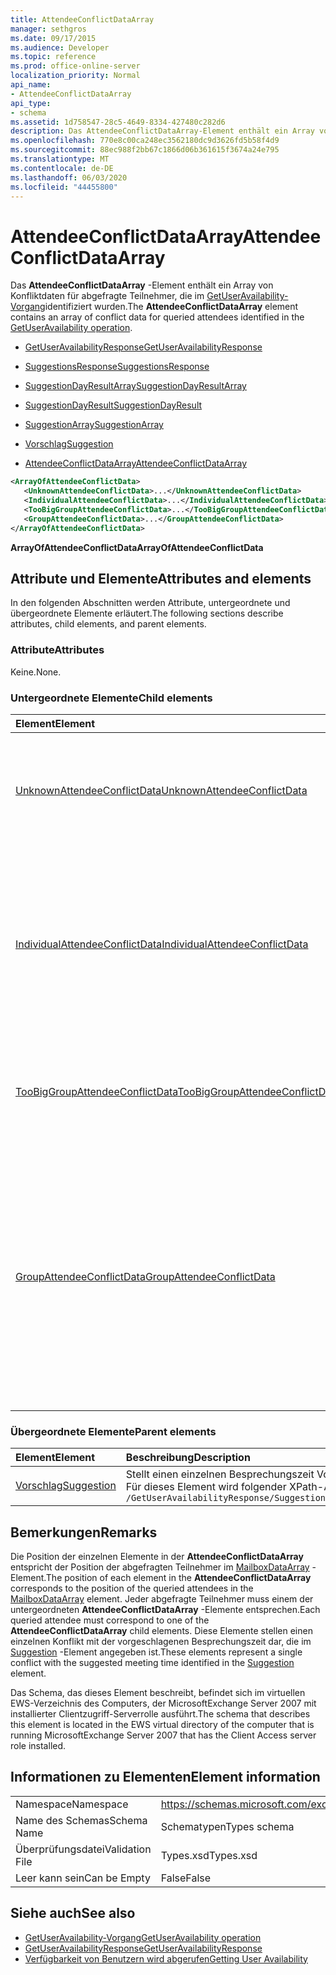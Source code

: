 ```yaml
---
title: AttendeeConflictDataArray
manager: sethgros
ms.date: 09/17/2015
ms.audience: Developer
ms.topic: reference
ms.prod: office-online-server
localization_priority: Normal
api_name:
- AttendeeConflictDataArray
api_type:
- schema
ms.assetid: 1d758547-28c5-4649-8334-427480c282d6
description: Das AttendeeConflictDataArray-Element enthält ein Array von Konfliktdaten für abgefragte Teilnehmer, die im GetUserAvailability-Vorgang identifiziert wurden.
ms.openlocfilehash: 770e8c00ca248ec3562180dc9d3626fd5b58f4d9
ms.sourcegitcommit: 88ec988f2bb67c1866d06b361615f3674a24e795
ms.translationtype: MT
ms.contentlocale: de-DE
ms.lasthandoff: 06/03/2020
ms.locfileid: "44455800"
---
```

# <a name="attendeeconflictdataarray"></a><span data-ttu-id="46e76-103">AttendeeConflictDataArray</span><span class="sxs-lookup"><span data-stu-id="46e76-103">AttendeeConflictDataArray</span></span>

<span data-ttu-id="46e76-104">Das **AttendeeConflictDataArray** -Element enthält ein Array von Konfliktdaten für abgefragte Teilnehmer, die im [GetUserAvailability-Vorgang](getuseravailability-operation.md)identifiziert wurden.</span><span class="sxs-lookup"><span data-stu-id="46e76-104">The **AttendeeConflictDataArray** element contains an array of conflict data for queried attendees identified in the [GetUserAvailability operation](getuseravailability-operation.md).</span></span>
  
- [<span data-ttu-id="46e76-105">GetUserAvailabilityResponse</span><span class="sxs-lookup"><span data-stu-id="46e76-105">GetUserAvailabilityResponse</span></span>](getuseravailabilityresponse.md)
  
- [<span data-ttu-id="46e76-106">SuggestionsResponse</span><span class="sxs-lookup"><span data-stu-id="46e76-106">SuggestionsResponse</span></span>](suggestionsresponse.md)
  
- [<span data-ttu-id="46e76-107">SuggestionDayResultArray</span><span class="sxs-lookup"><span data-stu-id="46e76-107">SuggestionDayResultArray</span></span>](suggestiondayresultarray.md)
  
- [<span data-ttu-id="46e76-108">SuggestionDayResult</span><span class="sxs-lookup"><span data-stu-id="46e76-108">SuggestionDayResult</span></span>](suggestiondayresult.md)
  
- [<span data-ttu-id="46e76-109">SuggestionArray</span><span class="sxs-lookup"><span data-stu-id="46e76-109">SuggestionArray</span></span>](suggestionarray.md)
  
- [<span data-ttu-id="46e76-110">Vorschlag</span><span class="sxs-lookup"><span data-stu-id="46e76-110">Suggestion</span></span>](suggestion.md)
  
- [<span data-ttu-id="46e76-111">AttendeeConflictDataArray</span><span class="sxs-lookup"><span data-stu-id="46e76-111">AttendeeConflictDataArray</span></span>](attendeeconflictdataarray.md)
  
```xml
<ArrayOfAttendeeConflictData>
   <UnknownAttendeeConflictData>...</UnknownAttendeeConflictData>
   <IndividualAttendeeConflictData>...</IndividualAttendeeConflictData>
   <TooBigGroupAttendeeConflictData>...</TooBigGroupAttendeeConflictData>
   <GroupAttendeeConflictData>...</GroupAttendeeConflictData>
</ArrayOfAttendeeConflictData>
```

 <span data-ttu-id="46e76-112">**ArrayOfAttendeeConflictData**</span><span class="sxs-lookup"><span data-stu-id="46e76-112">**ArrayOfAttendeeConflictData**</span></span>
## <a name="attributes-and-elements"></a><span data-ttu-id="46e76-113">Attribute und Elemente</span><span class="sxs-lookup"><span data-stu-id="46e76-113">Attributes and elements</span></span>

<span data-ttu-id="46e76-114">In den folgenden Abschnitten werden Attribute, untergeordnete und übergeordnete Elemente erläutert.</span><span class="sxs-lookup"><span data-stu-id="46e76-114">The following sections describe attributes, child elements, and parent elements.</span></span>
  
### <a name="attributes"></a><span data-ttu-id="46e76-115">Attribute</span><span class="sxs-lookup"><span data-stu-id="46e76-115">Attributes</span></span>

<span data-ttu-id="46e76-116">Keine.</span><span class="sxs-lookup"><span data-stu-id="46e76-116">None.</span></span>
  
### <a name="child-elements"></a><span data-ttu-id="46e76-117">Untergeordnete Elemente</span><span class="sxs-lookup"><span data-stu-id="46e76-117">Child elements</span></span>

|<span data-ttu-id="46e76-118">**Element**</span><span class="sxs-lookup"><span data-stu-id="46e76-118">**Element**</span></span>|<span data-ttu-id="46e76-119">**Beschreibung**</span><span class="sxs-lookup"><span data-stu-id="46e76-119">**Description**</span></span>|
|:-----|:-----|
|[<span data-ttu-id="46e76-120">UnknownAttendeeConflictData</span><span class="sxs-lookup"><span data-stu-id="46e76-120">UnknownAttendeeConflictData</span></span>](unknownattendeeconflictdata.md) <br/> |<span data-ttu-id="46e76-121">Stellt einen nicht auflösbaren Teilnehmer oder Teilnehmer dar, der kein Benutzer, eine Verteilerliste oder ein Kontakt ist.</span><span class="sxs-lookup"><span data-stu-id="46e76-121">Represents an unresolvable attendee or an attendee that is not a user, distribution list, or contact.</span></span>  <br/> |
|[<span data-ttu-id="46e76-122">IndividualAttendeeConflictData</span><span class="sxs-lookup"><span data-stu-id="46e76-122">IndividualAttendeeConflictData</span></span>](individualattendeeconflictdata.md) <br/> |<span data-ttu-id="46e76-123">Enthält den Frei/Gebucht-Status eines Benutzers oder Kontakts für ein Zeitfenster, das gleichzeitig mit der im [Suggestion](suggestion.md) -Element identifizierten vorgeschlagenen Besprechungszeit auftritt.</span><span class="sxs-lookup"><span data-stu-id="46e76-123">Contains a user's or contact's free/busy status for a time window that occurs at the same time as the suggested meeting time identified in the [Suggestion](suggestion.md) element.</span></span>  <br/> |
|[<span data-ttu-id="46e76-124">TooBigGroupAttendeeConflictData</span><span class="sxs-lookup"><span data-stu-id="46e76-124">TooBigGroupAttendeeConflictData</span></span>](toobiggroupattendeeconflictdata.md) <br/> |<span data-ttu-id="46e76-125">Stellt einen Teilnehmer dar, der als Verteilerliste aufgelöst wurde, der zu groß für die Erweiterung war.</span><span class="sxs-lookup"><span data-stu-id="46e76-125">Represents an attendee that resolved as a distribution list that was too large to expand.</span></span>  <br/> |
|[<span data-ttu-id="46e76-126">GroupAttendeeConflictData</span><span class="sxs-lookup"><span data-stu-id="46e76-126">GroupAttendeeConflictData</span></span>](groupattendeeconflictdata.md) <br/> |<span data-ttu-id="46e76-127">Enthält aggregierte Konfliktinformationen über die Anzahl der verfügbaren Benutzer, die Anzahl der Benutzer mit Konflikten sowie die Anzahl der Benutzer, die in einer Verteilerliste keine Verfügbarkeitsinformationen für eine vorgeschlagene Besprechungszeit haben.</span><span class="sxs-lookup"><span data-stu-id="46e76-127">Contains aggregate conflict information about the number of users available, the number of users who have conflicts, and the number of users who do not have availability information in a distribution list for a suggested meeting time.</span></span>  <br/> |
   
### <a name="parent-elements"></a><span data-ttu-id="46e76-128">Übergeordnete Elemente</span><span class="sxs-lookup"><span data-stu-id="46e76-128">Parent elements</span></span>

|<span data-ttu-id="46e76-129">**Element**</span><span class="sxs-lookup"><span data-stu-id="46e76-129">**Element**</span></span>|<span data-ttu-id="46e76-130">**Beschreibung**</span><span class="sxs-lookup"><span data-stu-id="46e76-130">**Description**</span></span>|
|:-----|:-----|
|[<span data-ttu-id="46e76-131">Vorschlag</span><span class="sxs-lookup"><span data-stu-id="46e76-131">Suggestion</span></span>](suggestion.md) <br/> |<span data-ttu-id="46e76-132">Stellt einen einzelnen Besprechungszeit Vorschlag dar.</span><span class="sxs-lookup"><span data-stu-id="46e76-132">Represents a single meeting time suggestion.</span></span>  <br/> <span data-ttu-id="46e76-133">Für dieses Element wird folgender XPath-Ausdruck verwendet: </span><span class="sxs-lookup"><span data-stu-id="46e76-133">The following is the XPath expression to this element:</span></span>  <br/>  `/GetUserAvailabilityResponse/SuggestionsResponse/SuggestionDayResultArray/SuggestionDayResult[i]/SuggestionArray/Suggestion[i]` <br/> |
   
## <a name="remarks"></a><span data-ttu-id="46e76-134">Bemerkungen</span><span class="sxs-lookup"><span data-stu-id="46e76-134">Remarks</span></span>

<span data-ttu-id="46e76-135">Die Position der einzelnen Elemente in der **AttendeeConflictDataArray** entspricht der Position der abgefragten Teilnehmer im [MailboxDataArray](mailboxdataarray.md) -Element.</span><span class="sxs-lookup"><span data-stu-id="46e76-135">The position of each element in the **AttendeeConflictDataArray** corresponds to the position of the queried attendees in the [MailboxDataArray](mailboxdataarray.md) element.</span></span> <span data-ttu-id="46e76-136">Jeder abgefragte Teilnehmer muss einem der untergeordneten **AttendeeConflictDataArray** -Elemente entsprechen.</span><span class="sxs-lookup"><span data-stu-id="46e76-136">Each queried attendee must correspond to one of the **AttendeeConflictDataArray** child elements.</span></span> <span data-ttu-id="46e76-137">Diese Elemente stellen einen einzelnen Konflikt mit der vorgeschlagenen Besprechungszeit dar, die im [Suggestion](suggestion.md) -Element angegeben ist.</span><span class="sxs-lookup"><span data-stu-id="46e76-137">These elements represent a single conflict with the suggested meeting time identified in the [Suggestion](suggestion.md) element.</span></span> 
  
<span data-ttu-id="46e76-138">Das Schema, das dieses Element beschreibt, befindet sich im virtuellen EWS-Verzeichnis des Computers, der MicrosoftExchange Server 2007 mit installierter Clientzugriff-Serverrolle ausführt.</span><span class="sxs-lookup"><span data-stu-id="46e76-138">The schema that describes this element is located in the EWS virtual directory of the computer that is running MicrosoftExchange Server 2007 that has the Client Access server role installed.</span></span>
  
## <a name="element-information"></a><span data-ttu-id="46e76-139">Informationen zu Elementen</span><span class="sxs-lookup"><span data-stu-id="46e76-139">Element information</span></span>

|||
|:-----|:-----|
|<span data-ttu-id="46e76-140">Namespace</span><span class="sxs-lookup"><span data-stu-id="46e76-140">Namespace</span></span>  <br/> |https://schemas.microsoft.com/exchange/services/2006/types  <br/> |
|<span data-ttu-id="46e76-141">Name des Schemas</span><span class="sxs-lookup"><span data-stu-id="46e76-141">Schema Name</span></span>  <br/> |<span data-ttu-id="46e76-142">Schematypen</span><span class="sxs-lookup"><span data-stu-id="46e76-142">Types schema</span></span>  <br/> |
|<span data-ttu-id="46e76-143">Überprüfungsdatei</span><span class="sxs-lookup"><span data-stu-id="46e76-143">Validation File</span></span>  <br/> |<span data-ttu-id="46e76-144">Types.xsd</span><span class="sxs-lookup"><span data-stu-id="46e76-144">Types.xsd</span></span>  <br/> |
|<span data-ttu-id="46e76-145">Leer kann sein</span><span class="sxs-lookup"><span data-stu-id="46e76-145">Can be Empty</span></span>  <br/> |<span data-ttu-id="46e76-146">False</span><span class="sxs-lookup"><span data-stu-id="46e76-146">False</span></span>  <br/> |
   
## <a name="see-also"></a><span data-ttu-id="46e76-147">Siehe auch</span><span class="sxs-lookup"><span data-stu-id="46e76-147">See also</span></span>

- [<span data-ttu-id="46e76-148">GetUserAvailability-Vorgang</span><span class="sxs-lookup"><span data-stu-id="46e76-148">GetUserAvailability operation</span></span>](getuseravailability-operation.md) 
- [<span data-ttu-id="46e76-149">GetUserAvailabilityResponse</span><span class="sxs-lookup"><span data-stu-id="46e76-149">GetUserAvailabilityResponse</span></span>](getuseravailabilityresponse.md)
- [<span data-ttu-id="46e76-150">Verfügbarkeit von Benutzern wird abgerufen</span><span class="sxs-lookup"><span data-stu-id="46e76-150">Getting User Availability</span></span>](https://msdn.microsoft.com/library/d4133fcb-9b0f-4e6b-aadf-a389da83516a%28Office.15%29.aspx)

